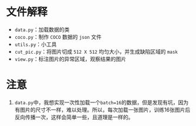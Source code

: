 # 文件解释

- `data.py`：加载数据的类
- `coco.py`：制作 `COCO` 数据的 `json` 文件
- `utils.py`：小工具
- `cut_pic.py`：将图片切成 `512 X 512` 均匀大小，并生成缺陷区域的 `mask`
- `view.py`：标注图片的异常区域，观察结果的图片

# 注意

1. `data.py`中，我想实现一次性加载一个`batch=16`的数据，但是发现有坑，因为有图片的尺寸不一样，难以处理。所以，每次加载一张图片，训练16张图片后反向传播一次，这样会简单一些，且道理是一样的。